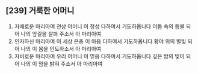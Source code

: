 ## [239] 거룩한 어머니

1) 자애로운 마리아여 천상 어머니 이 정성 다하여서 기도하옵니다 어둠 속의 등불 되어 나의 앞길을 살펴 주소서 아 마리아여
2) 인자하신 마리아여 이 세상 은총 이 마음 다하여서 기도하옵니다 황야 위의 별빛 되어 나의 이 몸을 인도하소서 아 마리아여
3) 자비로운 마리아여 우리 어머니 이 믿음 다하여서 기도하옵니다 깊은 밤의 빛이 되어 나의 이 맘을 밝혀 주소서 아 마리아여
